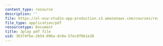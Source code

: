 ```yaml
---
content_type: resource
description: ''
file: https://ol-ocw-studio-app-production.s3.amazonaws.com/courses/res-2-002-finite-element-procedures-for-solids-and-structures-spring-2010/36374fbe2654096adc0a57ec8f0b1e28_iOilZsS_cnM.pdf
file_type: application/pdf
resourcetype: Document
title: 3play pdf file
uid: 36374fbe-2654-096a-dc0a-57ec8f0b1e28
---
```

